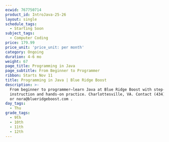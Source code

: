 ```yaml
---
ecwid: 767750714
product_id: IntroJava-25-26
layout: single
schedule_tags:
  - Starting Soon
subject_tags:
  - Computer Coding
price: 179.99
price_unit: 'price_unit: per month'
category: Ongoing
duration: 4-6 mo
weight: 67
page_title: Programming in Java
page_subtitle: From Beginner to Programmer
ribbon: Starts Nov 11
title: Programming in Java | Blue Ridge Boost
description: >-
  From beginner to programmer—learn Java at Blue Ridge Boost with step-by-step
  instruction and hands-on practice. Charlottesville, VA. Contact (434) 260-0636
  or nora@blueridgeboost.com .
day_tags:
  - Thu
grade_tags:
  - 9th
  - 10th
  - 11th
  - 12th
---
```


